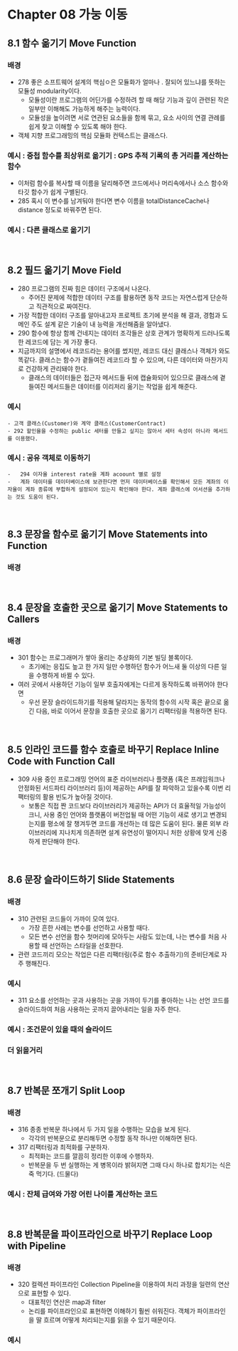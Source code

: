 # Chapter 08 가눙 이동

## 8.1 함수 옮기기 Move Function

### 배경

-   278 좋은 소프트웨어 설계의 핵심ㅇ은 모듈화가 얼마나 . 잘되어 있느냐를 뜻하는 모듈성 modularity이다.
    -   모듈성이란 프로그램의 어딘가를 수정하려 할 때 해당 기능과 깊이 관련된 작은 일부만 이해해도 가능하게 해주는 능력이다.
    -   모듈성을 높이려면 서로 연관된 요소들을 함께 묶고, 요소 사이의 연결 관례를 쉽게 찾고 이해할 수 있도록 해야 한다.
-   객체 지향 프로그래밍의 핵심 모듈화 컨텍스트는 클래스다.

### 예시 : 중첩 함수를 최상위로 옮기기 : GPS 추적 기록의 총 거리를 계산하는 함수

-   이처럼 함수를 복사할 때 이름을 달리해주면 코드에서나 머리속에서나 소스 함수와 타깃 함수가 쉽게 구별된다.
-   285 혹시 이 변수를 남겨둬야 한다면 변수 이름을 totalDistanceCache나 distance 정도로 바꿔주면 된다.

### 예시 : 다른 클래스로 옮기기

<br>

## 8.2 필드 옮기기 Move Field

-   280 프로그램의 진짜 힘은 데이터 구조에서 나온다.
    -   주어진 문제에 적합한 데이터 구조를 활용하면 동작 코드는 자연스럽게 단순하고 직관적으로 짜여진다.
-   가장 적합한 데이터 구조를 알아내고자 프로젝트 초기에 분석을 해 결과, 경험과 도메인 주도 설계 같은 기술이 내 능력을 개선해줌을 알아냈다.
-   290 함수에 항상 함께 건네지는 데이터 조각들은 상호 관계가 명확하게 드러나도록 한 레코드에 담는 게 가장 좋다.
-   지금까지의 설명에서 레코드라는 용어를 썼지만, 레코드 대신 클래스나 객체가 와도 똑같다. 클래스는 함수가 곁들여진 레코드라 할 수 있으며, 다른 데이터와 마찬가지로 건강하게 관리돼야 한다.
    -   클래스의 데이터들은 접근자 메서드들 뒤에 캡슐화되어 있으므로 클래스에 곁들여진 메서드들은 데이터를 이리저리 옮기는 작업을 쉽게 해준다.

### 예시

    - 고객 클래스(Customer)와 계약 클래스(CustomerContract)
    - 292 할인율을 수정하는 public 세터를 만들고 싶지는 않아서 세터 속성이 아니라 메서드를 이용했다.

### 예시 : 공유 객체로 이동하기

    -   294 이자율 interest rate을 계좌 acoount 별로 설정
    -   계좌 데이터를 데이터베이스에 보관한다면 먼저 데이터베이스를 확인해서 모든 계좌의 이자율이 계좌 종류에 부합하게 설정되어 있는지 확인해야 한다. 계좌 클래스에 어서션을 추가하는 것도 도움이 된다.

<br>

## 8.3 문장을 함수로 옮기기 Move Statements into Function

### 배경

<br>

## 8.4 문장을 호출한 곳으로 옮기기 Move Statements to Callers

### 배경

-   301 함수는 프로그래머가 쌓아 올리는 추상화의 기본 빌딩 블록이다.
    -   초기에는 응집도 높고 한 가지 일만 수행하던 함수가 어느새 둘 이상의 다른 일을 수행하게 바뀔 수 있다.
-   여러 곳에서 사용하던 기능이 일부 호출자에게는 다르게 동작하도록 바뀌어야 한다면
    -   우선 문장 슬라이드하기를 적용해 달라지는 동작의 함수의 시작 혹은 끝으로 옮긴 다음, 바로 이어서 문장을 호출한 곳으로 옮기기 리팩터링을 적용하면 된다.

<br>

## 8.5 인라인 코드를 함수 호출로 바꾸기 Replace Inline Code with Function Call

-   309 사용 중인 프로그래밍 언어의 표준 라이브러리나 플랫폼 (혹은 프래임워크나 안정화된 서드파티 라이브러리 등)이 제공하는 API를 잘 파악하고 있을수록 이번 리팩터링의 활용 빈도가 높아질 것이다.
    -   보통은 직접 짠 코드보다 라이브러리가 제공하는 API가 더 효율적일 가능성이 크니, 사용 중인 언어와 플랫폼이 버전업될 때 어떤 기능이 새로 생기고 변경되는지를 평소에 잘 챙겨두면 코드를 개선하는 데 많은 도움이 된다. 물론 외부 라이브러리에 지나치게 의존하면 설계 유연성이 떨어지니 처한 상황에 맞게 신중하게 판단해야 한다.

<br>

## 8.6 문장 슬라이드하기 Slide Statements

### 배경

-   310 관련된 코드들이 가까이 모여 있다.
    -   가장 흔한 사례는 변수를 선언하고 사용할 때다.
    -   모든 변수 선언을 함수 첫머리에 모아두는 사람도 있는데, 나는 변수를 처음 사용할 때 선언하는 스타일을 선호한다.
-   관련 코드끼리 모으는 작업은 다른 리팩터링(주로 함수 추출하기)의 준비단계로 자주 행해진다.

### 예시

-   311 요소를 선언하는 곳과 사용하는 곳을 가까이 두기를 좋아하는 나는 선언 코드를 슬라이드하여 처음 사용하는 곳까지 끌어내리는 일을 자주 한다.

### 예시 : 조건문이 있을 때의 슬라이드

### 더 읽을거리

<br>

## 8.7 반복문 쪼개기 Split Loop

### 배경

-   316 종종 반복문 하나에서 두 가지 일을 수행하는 모습을 보게 된다.
    -   각각의 반복문으로 분리해두면 수정할 동작 하나만 이해하면 된다.
-   317 리팩터링과 최적화를 구분하자.
    -   최적화는 코드를 깔끔히 정리한 이후에 수행하자.
    -   반복문을 두 번 실행하는 게 병목이라 밝혀지면 그때 다시 하나로 합치기는 식은 죽 먹기다. (드물다)

### 예시 : 잔체 급여와 가장 어린 나이를 계산하는 코드

<br>

## 8.8 반복문을 파이프라인으로 바꾸기 Replace Loop with Pipeline

### 배경

-   320 컬렉션 파이프라인 Collection Pipeline을 이용하여 처리 과정을 일련의 연산으로 표현할 수 있다.
    -   대표적인 연산은 map과 filter
    -   논리를 파이프라인으로 표현하면 이해하기 훨씬 쉬워진다. 객체가 파이프라인을 딸 흐르며 어떻게 처리되는지를 읽을 수 있기 때문이다.

### 예시
